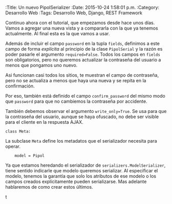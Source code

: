 :Title: Un nuevo PipolSerializer
:Date: 2015-10-24 1:58:01 p.m.
:Category: Desarrollo Web
:Tags:  Desarrollo Web, Django, REST Framework

Continuo ahora con el tutorial, que empezamos desde hace unos días. Vamos a agregar una nueva vista y a compararla con la que ya tenemos actualmente. Al final esta es la que vamos a usar.

<script src="https://gist.github.com/jstoledano/e7e34f49035bda082e7d.js"></script>

Además de incluir el campo `password` en la tupla `fields`, definimos a este campo de forma _explícita_ al principio de la clase `PipolSerial` y la razón es poder pasarle el argumento `required=False`. Todos los campos en `fields` son obligatorios, pero no queremos actualizar la contraseña del usuario a menos que pongamos uno nuevo.

Asi funcionan casi todos los sitios, te muestran el campo de contraseña, pero no se actualiza a menos que haya una nueva y se repita en la confirmación.

Por eso, también está definido el campo `confirm_password` del mismo modo que `password` para que no cambiemos la contraseña por accidente.

También debemos observar el argumento `write_only=True`. Se usa para que la contraseña del usuario, aunque se haya ofuscado, no debe ser visible para el cliente en la respuesta AJAX.

    class Meta:

La subclase `Meta` define los metadatos que el serializador necesita para operar.

        model = Pipol

Ya que estamos heredando el serializador de `serializers.ModelSerializer`, tiene sentido indicarle que modelo queremos serializar. Al especificar el modelo, tenemos la garantía que solo los atributos de ese modelo o los campos creados explícitamente pueden serializarse. Mas adelante hablaremos de como crear estos últimos.

t
